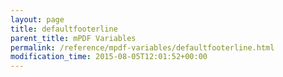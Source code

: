 ```yaml
---
layout: page
title: defaultfooterline
parent_title: mPDF Variables
permalink: /reference/mpdf-variables/defaultfooterline.html
modification_time: 2015-08-05T12:01:52+00:00
---
```




